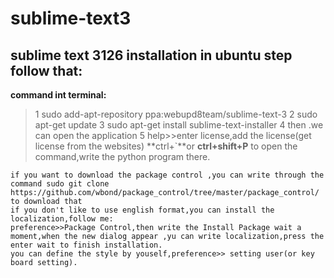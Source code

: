 # sublime-text3
## sublime text 3126 installation in ubuntu step follow that:
**command int terminal:**
> 1  sudo add-apt-repository ppa:webupd8team/sublime-text-3
> 2  sudo apt-get update
> 3  sudo apt-get install sublime-text-installer
> 4  then .we can open the application
> 5  help>>enter license,add the license(get license from the websites)
>   **ctrl+`**or **ctrl+shift+P** to open the command,write the python program there.

    if you want to download the package control ,you can write through the command sudo git clone https://github.com/wbond/package_control/tree/master/package_control/ to download that
    if you don't like to use english format,you can install the localization,follow me:
    preference>>Package Control,then write the Install Package wait a moment,when the new dialog appear ,yu can write localization,press the enter wait to finish installation.
    you can define the style by youself,preference>> setting user(or key board setting).
